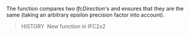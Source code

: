 The function compares two _IfcDirection_'s and ensures that they are the same (taking an arbitrary epsilon precision factor into account).

> HISTORY&nbsp; New function in IFC2x2
